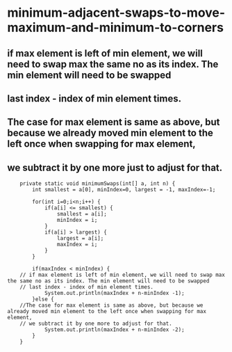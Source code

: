# minimum-adjacent-swaps-to-move-maximum-and-minimum-to-corners

  ##  if max element is left of min element, we will need to swap max the same no as its index. The min element will need to be swapped
  ##  last index - index of min element times.
  ##  The case for max element is same as above, but because we already moved min element to the left once when swapping for max element,
  ##  we subtract it by one more just to adjust for that.


```
    private static void minimumSwaps(int[] a, int n) {
		int smallest = a[0], minIndex=0, largest = -1, maxIndex=-1;
		
		for(int i=0;i<n;i++) {
			if(a[i] <= smallest) {
				smallest = a[i];
				minIndex = i;
			}
			if(a[i] > largest) {
				largest = a[i];
				maxIndex = i;
			}
		}
		
		if(maxIndex < minIndex) {
    // if max element is left of min element, we will need to swap max the same no as its index. The min element will need to be swapped
    // last index - index of min element times.
			System.out.println(maxIndex + n-minIndex -1);
		}else {
    //The case for max element is same as above, but because we already moved min element to the left once when swapping for max element,
    // we subtract it by one more to adjust for that.
			System.out.println(maxIndex + n-minIndex -2);
		}
	}
```
